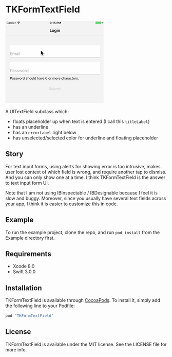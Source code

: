 # TKFormTextField

![Demo](/README/demo.gif)

A UITextField subclass which:
- floats placeholder up when text is entered (I call this `titleLabel`)
- has an underline
- has an `errorLabel` right below
- has unselected/selected color for underline and floating placeholder

## Story

For text input forms, using alerts for showing error is too intrusive, makes user lost context of which field is wrong, and require another tap to dismiss. And you can only show one at a time. I think TKFormTextField is the answer to text input form UI.

Note that I am not using IBInspectable / IBDesignable because I feel it is slow and buggy. Moreover, since you usually have several text fields across your app, I think it is easier to customize this in code.

## Example

To run the example project, clone the repo, and run `pod install` from the Example directory first.

## Requirements

- Xcode 8.0
- Swift 3.0.0

## Installation

TKFormTextField is available through [CocoaPods](http://cocoapods.org). To install
it, simply add the following line to your Podfile:

```ruby
pod "TKFormTextField"
```

## License

TKFormTextField is available under the MIT license. See the LICENSE file for more info.
